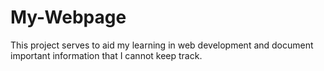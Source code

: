 # My-Webpage
This project serves to aid my learning in web development and document important information that I cannot keep track.
